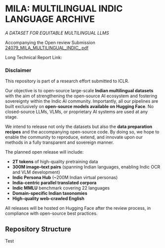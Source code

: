 # MILA: MULTILINGUAL INDIC LANGUAGE ARCHIVE
_A DATASET FOR EQUITABLE MULTILINGUAL LLMS_

Accompanying the Open review Submission [24079_MILA_MULTILINGUAL_INDIC_.pdf](https://github.com/anonymous-submitter0104/iclr-submission/blob/8308c89a777334fbeedba203fbb400c464961c60/24079_MILA_MULTILINGUAL_INDIC_.pdf) 

Long Technical Report Link: 

### Disclaimer

This repository is part of a research effort submitted to ICLR. 

Our objective is to open-source large-scale **Indian multilingual datasets** with the aim of strengthening the open-source AI ecosystem and fostering sovereignty within the Indic AI community. Importantly, all our pipelines are built exclusively on **open-source models available on Hugging Face**. No closed-source LLMs, VLMs, or proprietary AI systems are used at any stage.

We intend to release not only the datasets but also the **data preparation recipes** and the accompanying open-source code. By doing so, we hope to enable the community to reproduce, extend, and innovate upon our methods in a fully transparent and sovereign manner.

The planned open release will include:

* **2T tokens** of high-quality pretraining data
* **300M image–text pairs** (spanning Indian languages, enabling Indic OCR and VLM development)
* **Indic Persona Hub** (~200M Indian virtual personas)
* **India-centric parallel translated corpora**
* **Indic MMLU** benchmark covering 22 languages
* **Domain-specific Indian taxonomies**
* **High-quality web-crawled English**

All releases will be hosted on Hugging Face after the review process, in compliance with open-source best practices.

## Repository Structure

<!-- TREE_START -->
<!-- TREE_END -->

Test


